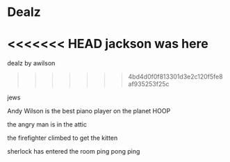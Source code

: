# Dealz

<<<<<<< HEAD
jackson was here
=======
dealz by awilson
>>>>>>> 4bd4d0f0f813301d3e2c120f5fe8af935253f25c

jews

Andy Wilson is the best piano player on the planet HOOP

the angry man is in the attic

the firefighter climbed to get the kitten

sherlock has entered the room
 ping
 pong
 ping
